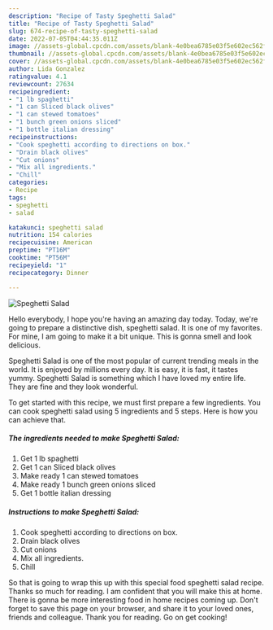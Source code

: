 ```yaml
---
description: "Recipe of Tasty Speghetti Salad"
title: "Recipe of Tasty Speghetti Salad"
slug: 674-recipe-of-tasty-speghetti-salad
date: 2022-07-05T04:44:35.011Z
image: //assets-global.cpcdn.com/assets/blank-4e0bea6785e03f5e602ec562f230caae08da540cada707380b4fe1bbebba43da.png
thumbnail: //assets-global.cpcdn.com/assets/blank-4e0bea6785e03f5e602ec562f230caae08da540cada707380b4fe1bbebba43da.png
cover: //assets-global.cpcdn.com/assets/blank-4e0bea6785e03f5e602ec562f230caae08da540cada707380b4fe1bbebba43da.png
author: Lida Gonzalez
ratingvalue: 4.1
reviewcount: 27634
recipeingredient:
- "1 lb spaghetti"
- "1 can Sliced black olives"
- "1 can stewed tomatoes"
- "1 bunch green onions sliced"
- "1 bottle italian dressing"
recipeinstructions:
- "Cook speghetti according to directions on box."
- "Drain black olives"
- "Cut onions"
- "Mix all ingredients."
- "Chill"
categories:
- Recipe
tags:
- speghetti
- salad

katakunci: speghetti salad 
nutrition: 154 calories
recipecuisine: American
preptime: "PT16M"
cooktime: "PT56M"
recipeyield: "1"
recipecategory: Dinner

---
```



![Speghetti Salad](//assets-global.cpcdn.com/assets/blank-4e0bea6785e03f5e602ec562f230caae08da540cada707380b4fe1bbebba43da.png)

Hello everybody, I hope you're having an amazing day today. Today, we're going to prepare a distinctive dish, speghetti salad. It is one of my favorites. For mine, I am going to make it a bit unique. This is gonna smell and look delicious.

Speghetti Salad is one of the most popular of current trending meals in the world. It is enjoyed by millions every day. It is easy, it is fast, it tastes yummy. Speghetti Salad is something which I have loved my entire life. They are fine and they look wonderful.




To get started with this recipe, we must first prepare a few ingredients. You can cook speghetti salad using 5 ingredients and 5 steps. Here is how you can achieve that.

<!--inarticleads1-->

##### The ingredients needed to make Speghetti Salad:

1. Get 1 lb spaghetti
1. Get 1 can Sliced black olives
1. Make ready 1 can stewed tomatoes
1. Make ready 1 bunch green onions sliced
1. Get 1 bottle italian dressing




<!--inarticleads2-->

##### Instructions to make Speghetti Salad:

1. Cook speghetti according to directions on box.
1. Drain black olives
1. Cut onions
1. Mix all ingredients.
1. Chill




So that is going to wrap this up with this special food speghetti salad recipe. Thanks so much for reading. I am confident that you will make this at home. There is gonna be more interesting food in home recipes coming up. Don't forget to save this page on your browser, and share it to your loved ones, friends and colleague. Thank you for reading. Go on get cooking!
